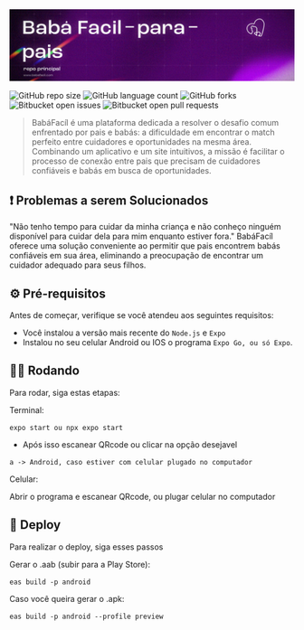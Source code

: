   <picture>
    <img alt="BabáFacilParaPais" src="./docs/banner.png" />
  </picture>


![GitHub repo size](https://img.shields.io/github/repo-size/BabaFacil/App?style=for-the-badge)
![GitHub language count](https://img.shields.io/github/languages/count/BabaFacil/App?style=for-the-badge)
![GitHub forks](https://img.shields.io/github/forks/BabaFacil/App?style=for-the-badge)
![Bitbucket open issues](https://img.shields.io/bitbucket/issues/BabaFacil/App?style=for-the-badge)
![Bitbucket open pull requests](https://img.shields.io/bitbucket/pr-raw/BabaFacil/App?style=for-the-badge)

> BabáFacíl é uma plataforma dedicada a resolver o desafio comum enfrentado por pais e babás: a dificuldade em encontrar o match perfeito entre cuidadores e oportunidades na mesma área. Combinando um aplicativo e um site intuitivos, a missão é facilitar o processo de conexão entre pais que precisam de cuidadores confiáveis e babás em busca de oportunidades.

## ❗ Problemas a serem Solucionados

"Não tenho tempo para cuidar da minha criança e não conheço ninguém disponível para cuidar dela para mim enquanto estiver fora."
BabáFacíl oferece uma solução conveniente ao permitir que pais encontrem babás confiáveis em sua área, eliminando a preocupação de encontrar um cuidador adequado para seus filhos.


## ⚙ Pré-requisitos

Antes de começar, verifique se você atendeu aos seguintes requisitos:

- Você instalou a versão mais recente do `Node.js` e `Expo`
- Instalou no seu celular Android ou IOS o programa `Expo Go, ou só Expo`.


## 🤳🏼 Rodando

Para rodar, siga estas etapas:

Terminal:

```
expo start ou npx expo start
```
- Após isso escanear QRcode ou clicar na opção desejavel
```
a -> Android, caso estiver com celular plugado no computador
```

Celular:

Abrir o programa e escanear QRcode, ou plugar celular no computador

## 🚀 Deploy

Para realizar o deploy, siga esses passos

Gerar o .aab (subir para a Play Store):

```
eas build -p android
```

Caso você queira gerar o .apk:

```
eas build -p android --profile preview
```